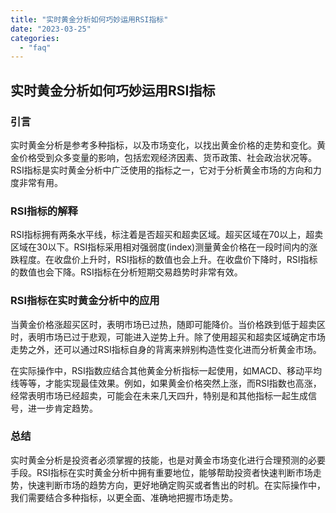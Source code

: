 ```yaml
---
title: "实时黄金分析如何巧妙运用RSI指标"
date: "2023-03-25"
categories: 
  - "faq"
---
```


## 实时黄金分析如何巧妙运用RSI指标

### 引言

实时黄金分析是参考多种指标，以及市场变化，以找出黄金价格的走势和变化。黄金价格受到众多变量的影响，包括宏观经济因素、货币政策、社会政治状况等。RSI指标是实时黄金分析中广泛使用的指标之一，它对于分析黄金市场的方向和力度非常有用。

### RSI指标的解释

RSI指标拥有两条水平线，标注着是否超买和超卖区域。超买区域在70以上，超卖区域在30以下。RSI指标采用相对强弱度(index)测量黄金价格在一段时间内的涨跌程度。在收盘价上升时，RSI指标的数值也会上升。在收盘价下降时，RSI指标的数值也会下降。RSI指标在分析短期交易趋势时非常有效。

### RSI指标在实时黄金分析中的应用

当黄金价格涨超买区时，表明市场已过热，随即可能降价。当价格跌到低于超卖区时，表明市场已过于悲观，可能进入逆势上升。除了使用超买和超卖区域确定市场走势之外，还可以通过RSI指标自身的背离来辨别构造性变化进而分析黄金市场。

在实际操作中，RSI指数应结合其他黄金分析指标一起使用，如MACD、移动平均线等等，才能实现最佳效果。例如，如果黄金价格突然上涨，而RSI指数也高涨，经常表明市场已经超卖，可能会在未来几天四升，特别是和其他指标一起生成信号，进一步肯定趋势。

### 总结

实时黄金分析是投资者必须掌握的技能，也是对黄金市场变化进行合理预测的必要手段。RSI指标在实时黄金分析中拥有重要地位，能够帮助投资者快速判断市场走势，快速判断市场的趋势方向，更好地确定购买或者售出的时机。在实际操作中，我们需要结合多种指标，以更全面、准确地把握市场走势。
